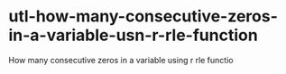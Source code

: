 # utl-how-many-consecutive-zeros-in-a-variable-usn-r-rle-function
How many consecutive zeros in a variable using r rle functio
